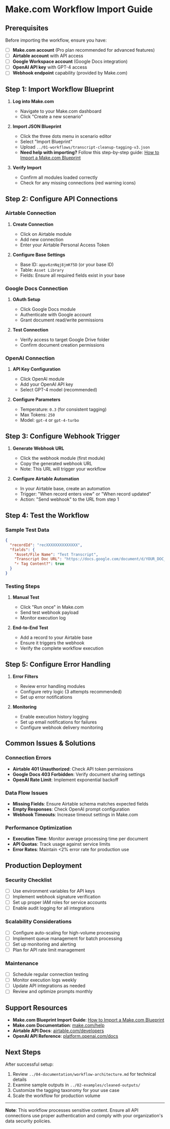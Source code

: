 # Make.com Workflow Import Guide

## Prerequisites

Before importing the workflow, ensure you have:

- [ ] **Make.com account** (Pro plan recommended for advanced features)
- [ ] **Airtable account** with API access
- [ ] **Google Workspace account** (Google Docs integration)
- [ ] **OpenAI API key** with GPT-4 access
- [ ] **Webhook endpoint** capability (provided by Make.com)

## Step 1: Import Workflow Blueprint

1. **Log into Make.com**
   - Navigate to your Make.com dashboard
   - Click "Create a new scenario"

2. **Import JSON Blueprint**
   - Click the three dots menu in scenario editor
   - Select "Import Blueprint"
   - Upload `../01-workflows/transcript-cleanup-tagging-v3.json`
   - **Need help with importing?** Follow this step-by-step guide: [How to Import a Make.com Blueprint](https://scribehow.com/shared/How_to_Import_a_Makecom_Blueprint_Into_Your_ScenarioWorkflow__1XGGdC5NRo2yAXsjQKOPZA)

3. **Verify Import**
   - Confirm all modules loaded correctly
   - Check for any missing connections (red warning icons)

## Step 2: Configure API Connections

### Airtable Connection
1. **Create Connection**
   - Click on Airtable module
   - Add new connection
   - Enter your Airtable Personal Access Token

2. **Configure Base Settings**
   - Base ID: `appv6znNqj8jmKf5D` (or your base ID)
   - Table: `Asset Library`
   - Fields: Ensure all required fields exist in your base

### Google Docs Connection
1. **OAuth Setup**
   - Click Google Docs module
   - Authenticate with Google account
   - Grant document read/write permissions

2. **Test Connection**
   - Verify access to target Google Drive folder
   - Confirm document creation permissions

### OpenAI Connection
1. **API Key Configuration**
   - Click OpenAI module
   - Add your OpenAI API key
   - Select GPT-4 model (recommended)

2. **Configure Parameters**
   - Temperature: `0.3` (for consistent tagging)
   - Max Tokens: `250`
   - Model: `gpt-4` or `gpt-4-turbo`

## Step 3: Configure Webhook Trigger

1. **Generate Webhook URL**
   - Click the webhook module (first module)
   - Copy the generated webhook URL
   - Note: This URL will trigger your workflow

2. **Configure Airtable Automation**
   - In your Airtable base, create an automation
   - Trigger: "When record enters view" or "When record updated"
   - Action: "Send webhook" to the URL from step 1

## Step 4: Test the Workflow

### Sample Test Data
```json
{
  "recordId": "recXXXXXXXXXXXXXX",
  "fields": {
    "Asset/File Name": "Test Transcript",
    "Transcript Doc URL": "https://docs.google.com/document/d/YOUR_DOC_ID/edit",
    "⚡ Tag Content?": true
  }
}
```

### Testing Steps
1. **Manual Test**
   - Click "Run once" in Make.com
   - Send test webhook payload
   - Monitor execution log

2. **End-to-End Test**
   - Add a record to your Airtable base
   - Ensure it triggers the webhook
   - Verify the complete workflow execution

## Step 5: Configure Error Handling

1. **Error Filters**
   - Review error handling modules
   - Configure retry logic (3 attempts recommended)
   - Set up error notifications

2. **Monitoring**
   - Enable execution history logging
   - Set up email notifications for failures
   - Configure webhook delivery monitoring

## Common Issues & Solutions

### Connection Errors
- **Airtable 401 Unauthorized**: Check API token permissions
- **Google Docs 403 Forbidden**: Verify document sharing settings
- **OpenAI Rate Limit**: Implement exponential backoff

### Data Flow Issues
- **Missing Fields**: Ensure Airtable schema matches expected fields
- **Empty Responses**: Check OpenAI prompt configuration
- **Webhook Timeouts**: Increase timeout settings in Make.com

### Performance Optimization
- **Execution Time**: Monitor average processing time per document
- **API Quotas**: Track usage against service limits
- **Error Rates**: Maintain <2% error rate for production use

## Production Deployment

### Security Checklist
- [ ] Use environment variables for API keys
- [ ] Implement webhook signature verification
- [ ] Set up proper IAM roles for service accounts
- [ ] Enable audit logging for all integrations

### Scalability Considerations
- [ ] Configure auto-scaling for high-volume processing
- [ ] Implement queue management for batch processing
- [ ] Set up monitoring and alerting
- [ ] Plan for API rate limit management

### Maintenance
- [ ] Schedule regular connection testing
- [ ] Monitor execution logs weekly
- [ ] Update API integrations as needed
- [ ] Review and optimize prompts monthly

## Support Resources

- **Make.com Blueprint Import Guide**: [How to Import a Make.com Blueprint](https://scribehow.com/shared/How_to_Import_a_Makecom_Blueprint_Into_Your_ScenarioWorkflow__1XGGdC5NRo2yAXsjQKOPZA)
- **Make.com Documentation**: [make.com/help](https://make.com/help)
- **Airtable API Docs**: [airtable.com/developers](https://airtable.com/developers)
- **OpenAI API Reference**: [platform.openai.com/docs](https://platform.openai.com/docs)

## Next Steps

After successful setup:
1. Review `../04-documentation/workflow-architecture.md` for technical details
2. Examine sample outputs in `../02-examples/cleaned-outputs/`
3. Customize the tagging taxonomy for your use case
4. Scale the workflow for production volume

---

**Note**: This workflow processes sensitive content. Ensure all API connections use proper authentication and comply with your organization's data security policies.